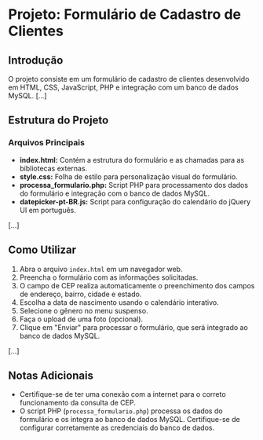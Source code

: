 # Projeto: Formulário de Cadastro de Clientes

## Introdução
O projeto consiste em um formulário de cadastro de clientes desenvolvido em HTML, CSS, JavaScript, PHP e integração com um banco de dados MySQL. [...]

## Estrutura do Projeto

### Arquivos Principais
- **index.html:** Contém a estrutura do formulário e as chamadas para as bibliotecas externas.
- **style.css:** Folha de estilo para personalização visual do formulário.
- **processa_formulario.php:** Script PHP para processamento dos dados do formulário e integração com o banco de dados MySQL.
- **datepicker-pt-BR.js:** Script para configuração do calendário do jQuery UI em português.

[...]

## Como Utilizar

1. Abra o arquivo `index.html` em um navegador web.
2. Preencha o formulário com as informações solicitadas.
3. O campo de CEP realiza automaticamente o preenchimento dos campos de endereço, bairro, cidade e estado.
4. Escolha a data de nascimento usando o calendário interativo.
5. Selecione o gênero no menu suspenso.
6. Faça o upload de uma foto (opcional).
7. Clique em "Enviar" para processar o formulário, que será integrado ao banco de dados MySQL.

[...]

## Notas Adicionais
- Certifique-se de ter uma conexão com a internet para o correto funcionamento da consulta de CEP.
- O script PHP (`processa_formulario.php`) processa os dados do formulário e os integra ao banco de dados MySQL. Certifique-se de configurar corretamente as credenciais do banco de dados.
